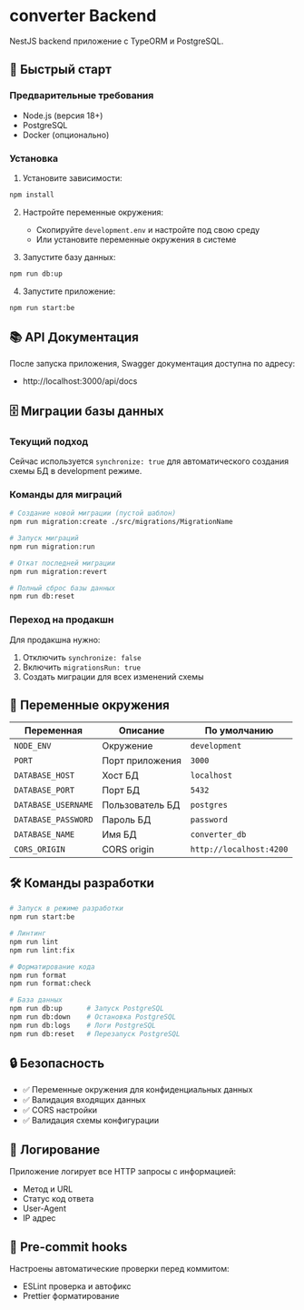 # converter Backend

NestJS backend приложение с TypeORM и PostgreSQL.

## 🚀 Быстрый старт

### Предварительные требования

- Node.js (версия 18+)
- PostgreSQL
- Docker (опционально)

### Установка

1. Установите зависимости:

```bash
npm install
```

2. Настройте переменные окружения:

   - Скопируйте `development.env` и настройте под свою среду
   - Или установите переменные окружения в системе

3. Запустите базу данных:

```bash
npm run db:up
```

4. Запустите приложение:

```bash
npm run start:be
```

## 📚 API Документация

После запуска приложения, Swagger документация доступна по адресу:

- http://localhost:3000/api/docs

## 🗄️ Миграции базы данных

### Текущий подход

Сейчас используется `synchronize: true` для автоматического создания схемы БД в development режиме.

### Команды для миграций

```bash
# Создание новой миграции (пустой шаблон)
npm run migration:create ./src/migrations/MigrationName

# Запуск миграций
npm run migration:run

# Откат последней миграции
npm run migration:revert

# Полный сброс базы данных
npm run db:reset
```

### Переход на продакшн

Для продакшна нужно:

1. Отключить `synchronize: false`
2. Включить `migrationsRun: true`
3. Создать миграции для всех изменений схемы

## 🔧 Переменные окружения

| Переменная          | Описание        | По умолчанию            |
| ------------------- | --------------- | ----------------------- |
| `NODE_ENV`          | Окружение       | `development`           |
| `PORT`              | Порт приложения | `3000`                  |
| `DATABASE_HOST`     | Хост БД         | `localhost`             |
| `DATABASE_PORT`     | Порт БД         | `5432`                  |
| `DATABASE_USERNAME` | Пользователь БД | `postgres`              |
| `DATABASE_PASSWORD` | Пароль БД       | `password`              |
| `DATABASE_NAME`     | Имя БД          | `converter_db`          |
| `CORS_ORIGIN`       | CORS origin     | `http://localhost:4200` |

## 🛠️ Команды разработки

```bash
# Запуск в режиме разработки
npm run start:be

# Линтинг
npm run lint
npm run lint:fix

# Форматирование кода
npm run format
npm run format:check

# База данных
npm run db:up      # Запуск PostgreSQL
npm run db:down    # Остановка PostgreSQL
npm run db:logs    # Логи PostgreSQL
npm run db:reset   # Перезапуск PostgreSQL
```

## 🔒 Безопасность

- ✅ Переменные окружения для конфиденциальных данных
- ✅ Валидация входящих данных
- ✅ CORS настройки
- ✅ Валидация схемы конфигурации

## 📝 Логирование

Приложение логирует все HTTP запросы с информацией:

- Метод и URL
- Статус код ответа
- User-Agent
- IP адрес

## 🎯 Pre-commit hooks

Настроены автоматические проверки перед коммитом:

- ESLint проверка и автофикс
- Prettier форматирование
